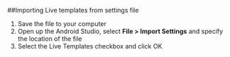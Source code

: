 ##Importing Live templates from settings file

1. Save the file to your computer
2. Open up the Android Studio, select **File > Import Settings** and specify the location of the file
3. Select the Live Templates checkbox and click OK